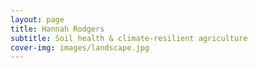 ```yaml
---
layout: page
title: Hannah Rodgers
subtitle: Soil health & climate-resilient agriculture
cover-img: images/landscape.jpg
---
```

